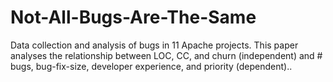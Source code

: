 # Not-All-Bugs-Are-The-Same
Data collection and analysis of bugs in 11 Apache projects. This paper analyses the relationship between LOC, CC, and churn (independent) and # bugs, bug-fix-size, developer experience, and priority (dependent)..
